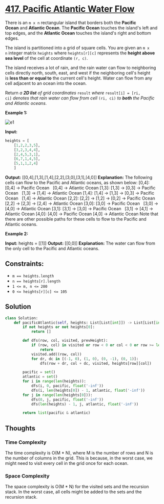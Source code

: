 # [417. Pacific Atlantic Water Flow](https://leetcode.com/problems/pacific-atlantic-water-flow/)

There is an `m x n` rectangular island that borders both the **Pacific Ocean** and **Atlantic Ocean**. The **Pacific Ocean** touches the island's left and top edges, and the **Atlantic Ocean** touches the island's right and bottom edges.

The island is partitioned into a grid of square cells. You are given an `m x n` integer matrix `heights` where `heights[r][c]` represents the **height above sea level** of the cell at coordinate `(r, c)`.

The island receives a lot of rain, and the rain water can flow to neighboring cells directly north, south, east, and west if the neighboring cell's height is **less than or equal to** the current cell's height. Water can flow from any cell adjacent to an ocean into the ocean.

Return *a **2D list** of grid coordinates* `result` *where* `result[i] = [ri, ci]` *denotes that rain water can flow from cell* `(ri, ci)` *to **both** the Pacific and Atlantic oceans*.

**Example 1:**

![e1](https://assets.leetcode.com/uploads/2021/06/08/waterflow-grid.jpg)

**Input:**

```python
heights = [
    [1,2,2,3,5],
    [3,2,3,4,4],
    [2,4,5,3,1],
    [6,7,1,4,5],
    [5,1,1,2,4]
    ]
```

**Output:** [[0,4],[1,3],[1,4],[2,2],[3,0],[3,1],[4,0]]
**Explanation:** The following cells can flow to the Pacific and Atlantic oceans, as shown below:
[0,4]: [0,4] -> Pacific Ocean
  [0,4] -> Atlantic Ocean
[1,3]: [1,3] -> [0,3] -> Pacific Ocean
  [1,3] -> [1,4] -> Atlantic Ocean
[1,4]: [1,4] -> [1,3] -> [0,3] -> Pacific Ocean
  [1,4] -> Atlantic Ocean
[2,2]: [2,2] -> [1,2] -> [0,2] -> Pacific Ocean
  [2,2] -> [2,3] -> [2,4] -> Atlantic Ocean
[3,0]: [3,0] -> Pacific Ocean
  [3,0] -> [4,0] -> Atlantic Ocean
[3,1]: [3,1] -> [3,0] -> Pacific Ocean
  [3,1] -> [4,1] -> Atlantic Ocean
[4,0]: [4,0] -> Pacific Ocean
[4,0] -> Atlantic Ocean
Note that there are other possible paths for these cells to flow to the Pacific and Atlantic oceans.

**Example 2:**

**Input:** heights = [[1]]
**Output:** [[0,0]]
**Explanation:** The water can flow from the only cell to the Pacific and Atlantic oceans.

## **Constraints:**

- `m == heights.length`
- `n == heights[r].length`
- `1 <= m, n <= 200`
- `0 <= heights[r][c] <= 105`

## Solution

```python
class Solution:
    def pacificAtlantic(self, heights: List[List[int]]) -> List[List[int]]:
        if not heights or not heights[0]:
            return []

        def dfs(row, col, visited, prevHeight):
            if (row, col) in visited or row < 0 or col < 0 or row >= len(heights) or col >= len(heights[0]) or heights[row][col] < prevHeight:
                return
            visited.add((row, col))
            for dr, dc in [(-1, 0), (1, 0), (0, -1), (0, 1)]:
                dfs(row + dr, col + dc, visited, heights[row][col])

        pacific = set()
        atlantic = set()
        for i in range(len(heights)):
            dfs(i, 0, pacific, float('-inf'))
            dfs(i, len(heights[0]) - 1, atlantic, float('-inf'))
        for j in range(len(heights[0])):
            dfs(0, j, pacific, float('-inf'))
            dfs(len(heights) - 1, j, atlantic, float('-inf'))

        return list(pacific & atlantic)
```

## Thoughts

### Time Complexity

The time complexity is O(M \* N), where M is the number of rows and N is the number of columns in the grid. This is because, in the worst case, we might need to visit every cell in the grid once for each ocean.

### Space Complexity

The space complexity is O(M \* N) for the visited sets and the recursion stack. In the worst case, all cells might be added to the sets and the recursion stack.
